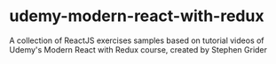 # udemy-modern-react-with-redux
A collection of ReactJS exercises samples based on tutorial videos of Udemy's Modern React with Redux course, created by Stephen Grider
